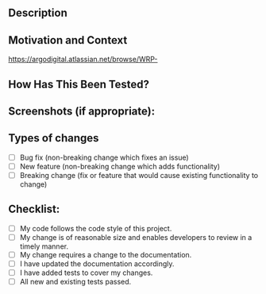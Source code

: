 <!--- Provide a general summary of your changes in the Title above -->

## Description
<!--- Describe your changes in detail -->


## Motivation and Context
<!--- Link to JIRA Ticket here by appending your ticket number to this URL -->
https://argodigital.atlassian.net/browse/WRP-


## How Has This Been Tested?
<!--- Please describe in detail how you tested your changes. -->


## Screenshots (if appropriate):
<!--- Use ![Text](URL) markdown to insert external images -->


## Types of changes
<!--- What types of changes does your code introduce? Put an `x` in all the boxes that apply: -->
- [ ] Bug fix (non-breaking change which fixes an issue)
- [ ] New feature (non-breaking change which adds functionality)
- [ ] Breaking change (fix or feature that would cause existing functionality to change)

## Checklist:
<!--- Go over all the following points, and put an `x` in all the boxes that apply. -->
<!--- If you're unsure about any of these, don't hesitate to ask. We're here to help! -->
- [ ] My code follows the code style of this project.
- [ ] My change is of reasonable size and enables developers to review in a timely manner.
- [ ] My change requires a change to the documentation.
- [ ] I have updated the documentation accordingly.
- [ ] I have added tests to cover my changes.
- [ ] All new and existing tests passed.
